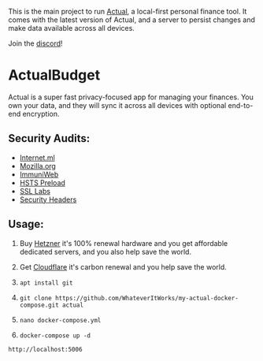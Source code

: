 This is the main project to run [Actual](https://github.com/actualbudget/actual), a local-first personal finance tool. It comes with the latest version of Actual, and a server to persist changes and make data available across all devices.

Join the [discord](https://discord.gg/pRYNYr4W5A)!

# ActualBudget

Actual is a super fast privacy-focused app for managing your finances. You own your data, and they will sync it across all devices with optional end-to-end encryption.

## Security Audits:

- [Internet.ml](https://internet.nl/site/budget.xbdm.fun/2060148/)
- [Mozilla.org](https://observatory.mozilla.org/)
- [ImmuniWeb](https://www.immuniweb.com/ssl/budget.xbdm.fun/a8FxuGr6/)
- [HSTS Preload](https://hstspreload.org/)
- [SSL Labs](https://www.ssllabs.com/ssltest/analyze.html?d=budget.xbdm.fun)
- [Security Headers](https://securityheaders.com/?q=budget.xbdm.fun&hide=on&followRedirects=on)


## Usage:

1. Buy [Hetzner](https://hetzner.com) it's 100% renewal hardware and you get affordable dedicated servers, and you also help save the world.

2. Get [Cloudflare](https://cloudflare.com) it's carbon renewal and you help save the world.

3. ```apt install git```

4. ```git clone https://github.com/WhateverItWorks/my-actual-docker-compose.git actual```

5. ```nano docker-compose.yml```

6. ```docker-compose up -d```



```http://localhost:5006```
